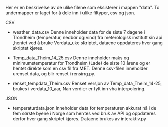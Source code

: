 Her er en beskrivelse av de ulike filene som eksisterer i mappen "data". To undermapper er laget for å dele inn i ulike filtyper, csv og json. 

CSV
- weather_data.csv
Denne inneholder data for de siste 7 dagene i Trondheim (temperatur, nedbør og vind) fra meterologisk institutt sin api ,hentet ved å bruke Verdata_uke skriptet, dataene oppdateres hver gang skriptet kjøres.  

- Temp_data_Theim_14_25.csv
Denne inneholder maks og minimumstemperatur for Trondheim (Lade) de siste 10 årene og er hentet direkte som en csv fil fra MET. Denne csv-filen inneholder urenset data, og blir renset i rensing.py. 

- renset_tempdata_Theim.csv
Renset versjon av Temp_data_Theim_14-25, brukes i verdata_10_aar, Nan verdier er fylt inn vha interpolering.

JSON
- temperaturdata.json
Inneholder data for temperaturen akkurat nå i de fem sørste byene i Norge som hentes ved bruk av API og oppdateres derfor hver gang skriptet kjøres. Dataene brukes av interaktiv.py
